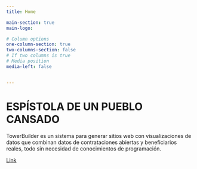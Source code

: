 ```yaml
---
title: Home

main-section: true
main-logo:

# Column options
one-column-section: true
two-columns-section: false
# If two columns is true
# Media position
media-left: false


---
```

# ESPÍSTOLA DE UN PUEBLO CANSADO

TowerBuilder es un sistema para generar sitios web con visualizaciones de datos que combinan datos de contrataciones abiertas y beneficiarios reales, todo sin necesidad de conocimientos de programación.

[Link](https://towerbuilder.readthedocs.io/es/latest/index.html)





